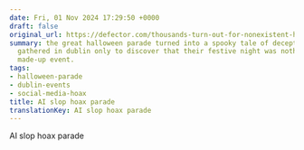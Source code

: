 ```yaml
---
date: Fri, 01 Nov 2024 17:29:50 +0000
draft: false
original_url: https://defector.com/thousands-turn-out-for-nonexistent-halloween-parade-promoted-by-ai-listing
summary: the great halloween parade turned into a spooky tale of deception as thousands
  gathered in dublin only to discover that their festive night was nothing but a mischievous
  made-up event.
tags:
- halloween-parade
- dublin-events
- social-media-hoax
title: AI slop hoax parade
translationKey: AI slop hoax parade
---
```


AI slop hoax parade